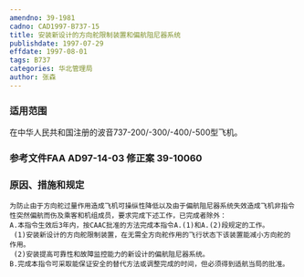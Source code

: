 ```yaml
---
amendno: 39-1981
cadno: CAD1997-B737-15
title: 安装新设计的方向舵限制装置和偏航阻尼器系统
publishdate: 1997-07-29
effdate: 1997-08-01
tags: B737
categories: 华北管理局
author: 张森
---
```


### 适用范围 
在中华人民共和国注册的波音737-200/-300/-400/-500型飞机。

### 参考文件FAA AD97-14-03 修正案 39-10060

### 原因、措施和规定 
    为防止由于方向舵过量作用造成飞机可操纵性降低以及由于偏航阻尼器系统失效造成飞机非指令性突然偏航而伤及乘客和机组成员，要求完成下述工作，已完成者除外： 
    A.本指令生效后3年内，按CAAC批准的方法完成本指令A.(1)和A.(2)段规定的工作。 
     (1)安装新设计的方向舵限制装置，在无需全方向舵作用的飞行状态下该装置能减小方向舵的作用。 
     (2)安装提高可靠性和故障监控能力的新设计的偏航阻尼器系统。 
    B.完成本指令可采取能保证安全的替代方法或调整完成的时间，但必须得到适航当局的批准。

